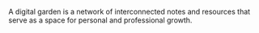 A digital garden is a network of interconnected notes and resources that serve as a space for personal and professional growth.
